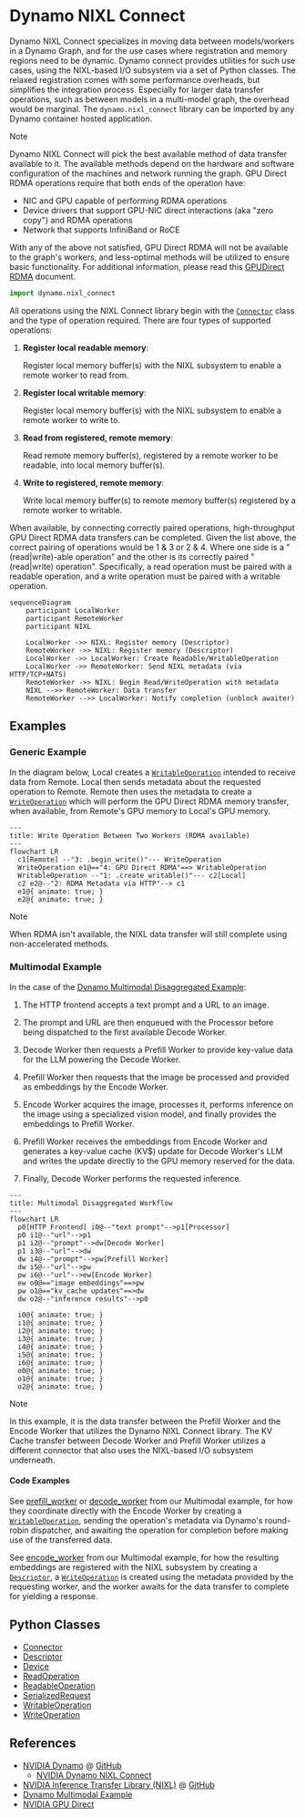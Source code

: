 <!--
SPDX-FileCopyrightText: Copyright (c) 2025 NVIDIA CORPORATION & AFFILIATES. All rights reserved.
SPDX-License-Identifier: Apache-2.0

Licensed under the Apache License, Version 2.0 (the "License");
you may not use this file except in compliance with the License.
You may obtain a copy of the License at

http://www.apache.org/licenses/LICENSE-2.0

Unless required by applicable law or agreed to in writing, software
distributed under the License is distributed on an "AS IS" BASIS,
WITHOUT WARRANTIES OR CONDITIONS OF ANY KIND, either express or implied.
See the License for the specific language governing permissions and
limitations under the License.
-->

# Dynamo NIXL Connect

Dynamo NIXL Connect specializes in moving data between models/workers in a Dynamo Graph, and for the use cases where registration and memory regions need to be dynamic.
Dynamo connect provides utilities for such use cases, using the NIXL-based I/O subsystem via a set of Python classes.
The relaxed registration comes with some performance overheads, but simplifies the integration process.
Especially for larger data transfer operations, such as between models in a multi-model graph, the overhead would be marginal.
The `dynamo.nixl_connect` library can be imported by any Dynamo container hosted application.

> [!Note]
> Dynamo NIXL Connect will pick the best available method of data transfer available to it.
> The available methods depend on the hardware and software configuration of the machines and network running the graph.
> GPU Direct RDMA operations require that both ends of the operation have:
> - NIC and GPU capable of performing RDMA operations
> - Device drivers that support GPU-NIC direct interactions (aka "zero copy") and RDMA operations
> - Network that supports InfiniBand or RoCE
>
> With any of the above not satisfied, GPU Direct RDMA will not be available to the graph's workers, and less-optimal methods will be utilized to ensure basic functionality.
> For additional information, please read this [GPUDirect RDMA](https://docs.nvidia.com/cuda/pdf/GPUDirect_RDMA.pdf) document.

```python
import dynamo.nixl_connect
```

All operations using the NIXL Connect library begin with the [`Connector`](connector.md) class and the type of operation required.
There are four types of supported operations:

 1. **Register local readable memory**:

    Register local memory buffer(s) with the NIXL subsystem to enable a remote worker to read from.

 2. **Register local writable memory**:

    Register local memory buffer(s) with the NIXL subsystem to enable a remote worker to write to.

 3. **Read from registered, remote memory**:

    Read remote memory buffer(s), registered by a remote worker to be readable, into local memory buffer(s).

 4. **Write to registered, remote memory**:

    Write local memory buffer(s) to remote memory buffer(s) registered by a remote worker to writable.

When available, by connecting correctly paired operations, high-throughput GPU Direct RDMA data transfers can be completed.
Given the list above, the correct pairing of operations would be 1 & 3 or 2 & 4.
Where one side is a "(read|write)-able operation" and the other is its correctly paired "(read|write) operation".
Specifically, a read operation must be paired with a readable operation, and a write operation must be paired with a writable operation.

```mermaid
sequenceDiagram
    participant LocalWorker
    participant RemoteWorker
    participant NIXL

    LocalWorker ->> NIXL: Register memory (Descriptor)
    RemoteWorker ->> NIXL: Register memory (Descriptor)
    LocalWorker ->> LocalWorker: Create Readable/WritableOperation
    LocalWorker ->> RemoteWorker: Send NIXL metadata (via HTTP/TCP+NATS)
    RemoteWorker ->> NIXL: Begin Read/WriteOperation with metadata
    NIXL -->> RemoteWorker: Data transfer
    RemoteWorker -->> LocalWorker: Notify completion (unblock awaiter)
```

## Examples

### Generic Example

In the diagram below, Local creates a [`WritableOperation`](writable_operation.md) intended to receive data from Remote.
Local then sends metadata about the requested operation to Remote.
Remote then uses the metadata to create a [`WriteOperation`](write_operation.md) which will perform the GPU Direct RDMA memory transfer, when available, from Remote's GPU memory to Local's GPU memory.

```mermaid
---
title: Write Operation Between Two Workers (RDMA available)
---
flowchart LR
  c1[Remote] --"3: .begin_write()"--- WriteOperation
  WriteOperation e1@=="4: GPU Direct RDMA"==> WritableOperation
  WritableOperation --"1: .create_writable()"--- c2[Local]
  c2 e2@--"2: RDMA Metadata via HTTP"--> c1
  e1@{ animate: true; }
  e2@{ animate: true; }
```

> [!Note]
> When RDMA isn't available, the NIXL data transfer will still complete using non-accelerated methods.

### Multimodal Example

In the case of the [Dynamo Multimodal Disaggregated Example](../../examples/multimodal/README.md):

 1. The HTTP frontend accepts a text prompt and a URL to an image.

 2. The prompt and URL are then enqueued with the Processor before being dispatched to the first available Decode Worker.

 3. Decode Worker then requests a Prefill Worker to provide key-value data for the LLM powering the Decode Worker.

 4. Prefill Worker then requests that the image be processed and provided as embeddings by the Encode Worker.

 5. Encode Worker acquires the image, processes it, performs inference on the image using a specialized vision model, and finally provides the embeddings to Prefill Worker.

 6. Prefill Worker receives the embeddings from Encode Worker and generates a key-value cache (KV$) update for Decode Worker's LLM and writes the update directly to the GPU memory reserved for the data.

 7. Finally, Decode Worker performs the requested inference.

```mermaid
---
title: Multimodal Disaggregated Workflow
---
flowchart LR
  p0[HTTP Frontend] i0@--"text prompt"-->p1[Processor]
  p0 i1@--"url"-->p1
  p1 i2@--"prompt"-->dw[Decode Worker]
  p1 i3@--"url"-->dw
  dw i4@--"prompt"-->pw[Prefill Worker]
  dw i5@--"url"-->pw
  pw i6@--"url"-->ew[Encode Worker]
  ew o0@=="image embeddings"==>pw
  pw o1@=="kv_cache updates"==>dw
  dw o2@--"inference results"-->p0

  i0@{ animate: true; }
  i1@{ animate: true; }
  i2@{ animate: true; }
  i3@{ animate: true; }
  i4@{ animate: true; }
  i5@{ animate: true; }
  i6@{ animate: true; }
  o0@{ animate: true; }
  o1@{ animate: true; }
  o2@{ animate: true; }
```

> [!Note]
> In this example, it is the data transfer between the Prefill Worker and the Encode Worker that utilizes the Dynamo NIXL Connect library.
> The KV Cache transfer between Decode Worker and Prefill Worker utilizes a different connector that also uses the NIXL-based I/O subsystem underneath.

#### Code Examples

See [prefill_worker](https://github.com/ai-dynamo/dynamo/tree/main/examples/multimodal_v1/components/prefill_worker.py#L199) or [decode_worker](https://github.com/ai-dynamo/dynamo/tree/main/examples/multimodal_v1/components/decode_worker.py#L239) from our Multimodal example,
for how they coordinate directly with the Encode Worker by creating a [`WritableOperation`](writable_operation.md),
sending the operation's metadata via Dynamo's round-robin dispatcher, and awaiting the operation for completion before making use of the transferred data.

See [encode_worker](https://github.com/ai-dynamo/dynamo/tree/main/examples/multimodal_v1/components/encode_worker.py#L190) from our Multimodal example,
for how the resulting embeddings are registered with the NIXL subsystem by creating a [`Descriptor`](descriptor.md),
a [`WriteOperation`](write_operation.md) is created using the metadata provided by the requesting worker,
and the worker awaits for the data transfer to complete for yielding a response.


## Python Classes

  - [Connector](connector.md)
  - [Descriptor](descriptor.md)
  - [Device](device.md)
  - [ReadOperation](read_operation.md)
  - [ReadableOperation](readable_operation.md)
  - [SerializedRequest](serialized_request.md)
  - [WritableOperation](writable_operation.md)
  - [WriteOperation](write_operation.md)


## References

  - [NVIDIA Dynamo](https://developer.nvidia.com/dynamo) @ [GitHub](https://github.com/ai-dynamo/dynamo)
    - [NVIDIA Dynamo NIXL Connect](https://github.com/ai-dynamo/dynamo/tree/main/docs/runtime/nixl_connect)
  - [NVIDIA Inference Transfer Library (NIXL)](https://developer.nvidia.com/blog/introducing-nvidia-dynamo-a-low-latency-distributed-inference-framework-for-scaling-reasoning-ai-models/#nvidia_inference_transfer_library_nixl_low-latency_hardware-agnostic_communication%C2%A0) @ [GitHub](https://github.com/ai-dynamo/nixl)
  - [Dynamo Multimodal Example](https://github.com/ai-dynamo/dynamo/tree/main/examples/multimodal)
  - [NVIDIA GPU Direct](https://developer.nvidia.com/gpudirect)
